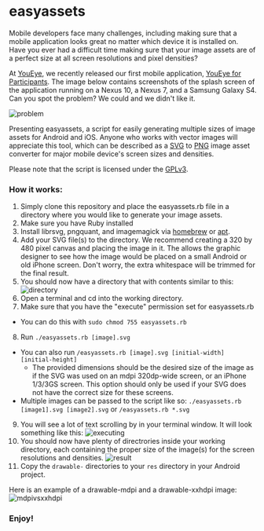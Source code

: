 # easyassets

Mobile developers face many challenges, including making sure that a mobile application
looks great no matter which device it is installed on. Have you ever had a difficult time
making sure that your image assets are of a perfect size at all screen resolutions and pixel densities?

At [YouEye](https://www.youeye.com), we recently released our first mobile application, [YouEye for
Participants](https://play.google.com/store/apps/details?id=com.youeye.recorders.android.web).
The image below contains screenshots of the splash screen of the application running on
a Nexus 10, a Nexus 7, and a Samsung Galaxy S4. Can you spot the problem? We could and we
didn't like it.

![problem](http://i.imgur.com/mmJDEmM.png)

Presenting easyassets, a script for easily generating multiple sizes of image assets for Android and iOS.
Anyone who works with vector images will appreciate this tool, which can be described as a
[SVG](http://en.wikipedia.org/wiki/Scalable_Vector_Graphics) to
[PNG](http://en.wikipedia.org/wiki/Portable_Network_Graphics) image asset converter for major mobile
device's screen sizes and densities.

Please note that the script is licensed under the [GPLv3](http://www.gnu.org/copyleft/gpl.html).

### How it works:

1. Simply clone this repository and place the easyassets.rb file in a directory where you would like to generate
your image assets.
2. Make sure you have Ruby installed
3. Install librsvg, pngquant, and imagemagick via [homebrew](http://brew.sh/) or [apt](https://help.ubuntu.com/community/AptGet/Howto).
4. Add your SVG file(s) to the directory. We recommend creating a 320 by 480 pixel canvas and placing the image in it.
The allows the graphic designer to see how the image would be placed on a small Android or old iPhone screen. Don't worry,
the extra whitespace will be trimmed for the final result.
5. You should now have a directory that with contents similar to this:
![directory](http://i.imgur.com/OKe0NQd.png)
6. Open a terminal and cd into the working directory.
7. Make sure that you have the "execute" permission set for easyassets.rb
  * You can do this with `sudo chmod 755 easyassets.rb`
8. Run `./easyassets.rb [image].svg`
  * You can also run `/easyassets.rb [image].svg [initial-width] [initial-height]`
    * The provided dimensions should be the desired size of the image as if the SVG was used on an mdpi 320dp-wide screen,
or an iPhone 1/3/3GS screen. This option should only be used if your SVG does not have the correct size for these screens.
  * Multiple images can be passed to the script like so: `./easyassets.rb [image1].svg [image2].svg` or `/easyassets.rb *.svg`
9. You will see a lot of text scrolling by in your terminal window. It will look something like this:
![executing](http://i.imgur.com/XGTKAW7.png)
10. You should now have plenty of directrories inside your working directory, each containing the proper size of the image(s)
for the screen resolutions and densities.
![result](http://i.imgur.com/yur6Dek.png)
11. Copy the `drawable-` directories to your `res` directory in your Android project.

Here is an example of a drawable-mdpi and a drawable-xxhdpi image:
![mdpivsxxhdpi](http://i.imgur.com/q9Hpwgb.png)

### Enjoy!
